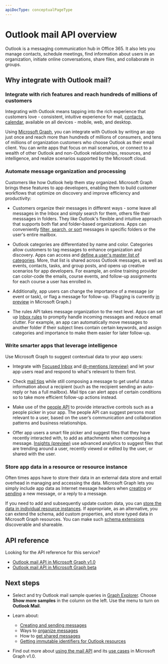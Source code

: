 ```yaml
---
apiDocType: conceptualPageType
---
```

# Outlook mail API overview

Outlook is a messaging communication hub in Office 365. It also lets you manage contacts, schedule meetings, find information about users in an organization,
initiate online conversations, share files, and collaborate in groups.

## Why integrate with Outlook mail?

### Integrate with rich features and reach hundreds of millions of customers

Integrating with Outlook means tapping into the rich experience that customers love - consistent, intuitive experience for mail, [contacts](outlook-contacts-concept-overview.md), [calendar](outlook-calendar-concept-overview.md), available on all devices - mobile, web, and desktop.

Using [Microsoft Graph](overview.md), you can integrate with Outlook by writing an app just once and reach more than hundreds of millions of consumers,
and tens of millions of organization customers who choose Outlook as their email client. You can write apps that focus on mail scenarios, or
connect to a wealth of other Outlook and non-Outlook relationships, resources, and intelligence, and realize scenarios supported by the Microsoft cloud.

### Automate message organization and processing

Customers like how Outlook help them stay organized. Microsoft Graph brings these features to app developers, enabling them to build customer workflows that optimize on discovery and improve efficiency and productivity:

- Customers organize their messages in different ways - some leave all messages in the Inbox and simply search for them, others file their messsages in folders. They like Outlook's flexible and intuitive approach that supports both flat and folder-based organizations. Apps can conveniently [filter, search, or sort](query_parameters.md) messages in specific folders or the user's entire mailbox.

- Outlook categories are differentiated by name and color. Categories allow customers to tag messages to enhance organization and discovery. Apps can access and [define a user's master list of categories](../api-reference/v1.0/api/outlookuser_post_mastercategories.md). More, that list is shared across Outlook messages,
as well as events, contacts, tasks, and group posts, and opens up creative scenarios for app developers. For example, an online training provider can color-code the emails, course events, and follow-up assignments for each course a user has enrolled in.

- Additionally, app users can change the importance of a message (or event or task), or flag a message for follow-up. (Flagging is currently [in preview](versioning_and_support.md#beta-version) in Microsoft Graph.)

- The rules API takes message organization to the next level. Apps can set up [Inbox rules](../api-reference/v1.0/resources/messagerule.md) to promptly handle incoming messages and reduce email clutter. For example, an app can automatically move messages to another folder if their subject lines contain certain keywords, and assign categories and importance to make them easier for later follow-up.

### Write smarter apps that leverage intelligence

Use Microsoft Graph to suggest contextual data to your app users:

- Integrate with [Focused Inbox](../api-reference/v1.0/resources/manage_focused_inbox.md) and [@-mentions (preview)](../api-reference/beta/api/message_get.md#request-2) and let your app users read and respond to what's relevant to them first.

- Check [mail tips](../api-reference/v1.0/resources/mailtips.md) while still composing a message to get useful status information about a recipient (such as the recipient sending an auto-reply or has a full mailbox). Mail tips can alert apps of certain conditions so to take more efficient follow-up actions instead.

- Make use of the [people API](people_example.md) to provide interactive controls such as a people picker in your app. The people API can suggest persons most relevant to a user, based on the user’s communication and collaboration patterns and business relationships.

- Offer app users a smart file picker and suggest files that they have recently interacted with, to add as attachments when composing a message. [Insights (preview)](../api-reference/beta/resources/insights.md) use advanced analytics to suggest files that are trending around a user, recently viewed or edited by the user, or shared with the user.


### Store app data in a resource or resource instance

Often times apps have to store their data in an external data store and entail overhead in managing and accessing the data. Microsoft Graph lets you simply include app data as Internet message headers when [creating](../api-reference/v1.0/api/user_post_messages.md#request-2) or [sending](../api-reference/v1.0/api/user_sendmail.md#request-2) a new message, or a reply to a message.

If you need to add and subsequently update custom data, you can [store the data in individual resource instances](extensibility_overview.md#open-extensions). If appropriate, as an alternative, you can extend the schema, add custom properties, and store typed data in Microsoft Graph resources. You can make such [schema extensions](extensibility_overview.md#schema-extensions) discoverable and shareable.

## API reference
Looking for the API reference for this service?

- [Outlook mail API in Microsoft Graph v1.0](../api-reference/v1.0/resources/mail_api_overview.md)
- [Outlook mail API in Microsoft Graph beta](../api-reference/beta/resources/mail_api_overview.md)


## Next steps

- Select and try Outlook mail sample queries in [Graph Explorer](https://developer.microsoft.com/graph/graph-explorer/?request=me%2Fmessages&version=v1.0). Choose **Show more samples** in the column on the left. Use the menu to turn on **Outlook Mail**.
- Learn about:

  - [Creating and sending messages](outlook-create-send-messages.md)
  - Ways to [organize messages](outlook-organize-messages.md)
  - How to [get shared messages](outlook-share-messages-folders.md)
  - [Getting immutable identifiers for Outlook resources](outlook-immutable-id.md)

- Find out more about [using the mail API](../api-reference/v1.0/resources/mail_api_overview.md) and its [use cases](../api-reference/v1.0/resources/mail_api_overview.md#common-use-cases) in Microsoft Graph v1.0.


